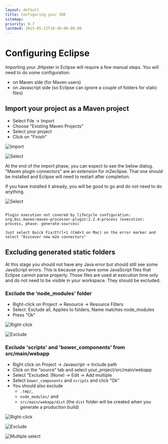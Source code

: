 ```yaml
---
layout: default
title: Configuring your IDE
sitemap:
priority: 0.7
lastmod: 2015-05-22T18:40:00-00:00
---
```


# <i class="fa fa-keyboard-o"></i> Configuring Eclipse

Importing your JHipster in Eclipse will require a few manual steps. You will need to do some configuration:
- on Maven side (for Maven users)
- on Javascript side (so Eclipse can ignore a couple of folders for static files)


## Import your project as a Maven project

- Select File -> Import
- Choose "Existing Maven Projects"
- Select your project
- Click on "Finish"

![Import](images/configuring_ide_eclipse_1.png)

![Select](images/configuring_ide_eclipse_2.png)


At the end of the import phase, you can expect to see the below dialog.  "Maven plugin connectors" are an extension for m2eclipse. That one should be installed and Eclipse will need to restart after completion.

If you have installed it already, you will be good to go and do not need to do anything.

![Select](images/configuring_ide_eclipse_maven_processor.png)

```Note: if you already have an existing JHipster project and have not installed the corresponding connector, you should see the below error:

Plugin execution not covered by lifecycle configuration: org.bsc.maven:maven-processor-plugin:2.2.4:process (execution: process, phase: generate-sources)

Just select Quick Fix/Ctrl+1 (Cmd+1 on Mac) on the error marker and select "Discover new m2e connectors"
```

## Excluding generated static folders
At this stage you should not have any Java error but should still see some JavaScript errors. This is because you have some JavaScript files that Eclipse cannot parse properly. Those files are used at execution time only and do not need to be visible in your workspace. They should be excluded.


### Exclude the ‘node_modules’ folder

- Right-click on Project -> Resource -> Resource Filters
- Select: Exclude all, Applies to folders, Name matches node_modules
- Press "Ok"

![Right-click](images/configuring_ide_eclipse_3.png)

![Exclude](images/configuring_ide_eclipse_4.png)


### Exclude 'scripts' and 'bower_components' from src/main/webapp

- Right click on Project -> Javascript -> Include path
- Click on the “source” tab and select your_project/src/main/webapp
- Select “Excluded: (None) -> Edit -> Add multiple
- Select `bower_components` and `scripts` and click “Ok”
- You should also exclude
    - `.tmp/`,
    - `node_modules/` and
    - `src/main/webapp/dist` (the `dist` folder will be created when you generate a production build)

![Right-click](images/configuring_ide_eclipse_5.png)

![Exclude](images/configuring_ide_eclipse_6.png)

![Multiple select](images/configuring_ide_eclipse_7.png)
